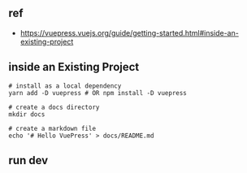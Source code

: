 ## ref
- https://vuepress.vuejs.org/guide/getting-started.html#inside-an-existing-project
## inside an Existing Project
```
# install as a local dependency
yarn add -D vuepress # OR npm install -D vuepress

# create a docs directory
mkdir docs

# create a markdown file
echo '# Hello VuePress' > docs/README.md
```

## run dev
